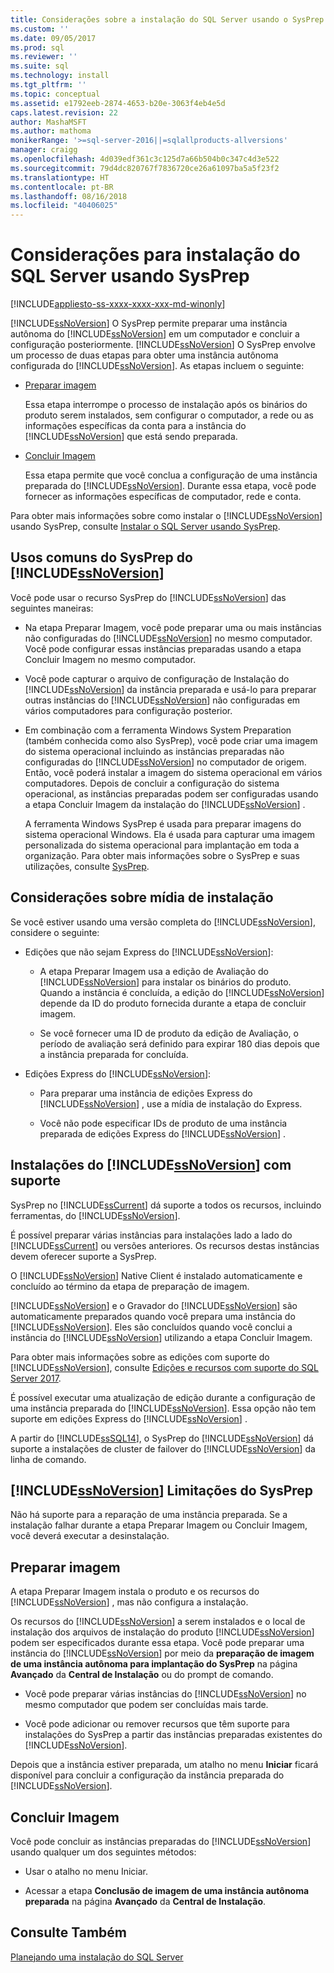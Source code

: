 ```yaml
---
title: Considerações sobre a instalação do SQL Server usando o SysPrep | Microsoft Docs
ms.custom: ''
ms.date: 09/05/2017
ms.prod: sql
ms.reviewer: ''
ms.suite: sql
ms.technology: install
ms.tgt_pltfrm: ''
ms.topic: conceptual
ms.assetid: e1792eeb-2874-4653-b20e-3063f4eb4e5d
caps.latest.revision: 22
author: MashaMSFT
ms.author: mathoma
monikerRange: '>=sql-server-2016||=sqlallproducts-allversions'
manager: craigg
ms.openlocfilehash: 4d039edf361c3c125d7a66b504b0c347c4d3e522
ms.sourcegitcommit: 79d4dc820767f7836720ce26a61097ba5a5f23f2
ms.translationtype: HT
ms.contentlocale: pt-BR
ms.lasthandoff: 08/16/2018
ms.locfileid: "40406025"
---
```

# <a name="considerations-for-installing-sql-server-using-sysprep"></a>Considerações para instalação do SQL Server usando SysPrep

[!INCLUDE[appliesto-ss-xxxx-xxxx-xxx-md-winonly](../../includes/appliesto-ss-xxxx-xxxx-xxx-md-winonly.md)]

[!INCLUDE[ssNoVersion](../../includes/ssnoversion-md.md)] O SysPrep permite preparar uma instância autônoma do [!INCLUDE[ssNoVersion](../../includes/ssnoversion-md.md)] em um computador e concluir a configuração posteriormente. [!INCLUDE[ssNoVersion](../../includes/ssnoversion-md.md)] O SysPrep envolve um processo de duas etapas para obter uma instância autônoma configurada do [!INCLUDE[ssNoVersion](../../includes/ssnoversion-md.md)]. As etapas incluem o seguinte:  
  
- [Preparar imagem](#BKMK_PrepareImage)  
  
    Essa etapa interrompe o processo de instalação após os binários do produto serem instalados, sem configurar o computador, a rede ou as informações específicas da conta para a instância do [!INCLUDE[ssNoVersion](../../includes/ssnoversion-md.md)] que está sendo preparada.  
  
- [Concluir Imagem](#BKMK_CompleteImage)  
  
    Essa etapa permite que você conclua a configuração de uma instância preparada do [!INCLUDE[ssNoVersion](../../includes/ssnoversion-md.md)]. Durante essa etapa, você pode fornecer as informações específicas de computador, rede e conta.  
  
Para obter mais informações sobre como instalar o [!INCLUDE[ssNoVersion](../../includes/ssnoversion-md.md)] usando SysPrep, consulte [Instalar o SQL Server usando SysPrep](../../database-engine/install-windows/install-sql-server-using-sysprep.md).  
  
## <a name="common-uses-for-includessnoversionincludesssnoversion-mdmd-sysprep"></a>Usos comuns do SysPrep do [!INCLUDE[ssNoVersion](../../includes/ssnoversion-md.md)]  
Você pode usar o recurso SysPrep do [!INCLUDE[ssNoVersion](../../includes/ssnoversion-md.md)] das seguintes maneiras:  
  
- Na etapa Preparar Imagem, você pode preparar uma ou mais instâncias não configuradas do [!INCLUDE[ssNoVersion](../../includes/ssnoversion-md.md)] no mesmo computador. Você pode configurar essas instâncias preparadas usando a etapa Concluir Imagem no mesmo computador.  
  
- Você pode capturar o arquivo de configuração de Instalação do [!INCLUDE[ssNoVersion](../../includes/ssnoversion-md.md)] da instância preparada e usá-lo para preparar outras instâncias do [!INCLUDE[ssNoVersion](../../includes/ssnoversion-md.md)] não configuradas em vários computadores para configuração posterior.  
  
- Em combinação com a ferramenta Windows System Preparation (também conhecida como also SysPrep), você pode criar uma imagem do sistema operacional incluindo as instâncias preparadas não configuradas do [!INCLUDE[ssNoVersion](../../includes/ssnoversion-md.md)] no computador de origem. Então, você poderá instalar a imagem do sistema operacional em vários computadores. Depois de concluir a configuração do sistema operacional, as instâncias preparadas podem ser configuradas usando a etapa Concluir Imagem da instalação do [!INCLUDE[ssNoVersion](../../includes/ssnoversion-md.md)] .  
  
    A ferramenta Windows SysPrep é usada para preparar imagens do sistema operacional Windows. Ela é usada para capturar uma imagem personalizada do sistema operacional para implantação em toda a organização. Para obter mais informações sobre o SysPrep e suas utilizações, consulte [SysPrep](http://docs.microsoft.com/windows-hardware/manufacture/desktop/sysprep--system-preparation--overview).  
  
## <a name="installation-media-considerations"></a>Considerações sobre mídia de instalação  
 Se você estiver usando uma versão completa do [!INCLUDE[ssNoVersion](../../includes/ssnoversion-md.md)], considere o seguinte:  
  
- Edições que não sejam Express do [!INCLUDE[ssNoVersion](../../includes/ssnoversion-md.md)]:  
  
    - A etapa Preparar Imagem usa a edição de Avaliação do [!INCLUDE[ssNoVersion](../../includes/ssnoversion-md.md)] para instalar os binários do produto. Quando a instância é concluída, a edição do [!INCLUDE[ssNoVersion](../../includes/ssnoversion-md.md)] depende da ID do produto fornecida durante a etapa de concluir imagem.  
  
    - Se você fornecer uma ID de produto da edição de Avaliação, o período de avaliação será definido para expirar 180 dias depois que a instância preparada for concluída.  
  
- Edições Express do [!INCLUDE[ssNoVersion](../../includes/ssnoversion-md.md)]:  
  
    - Para preparar uma instância de edições Express do [!INCLUDE[ssNoVersion](../../includes/ssnoversion-md.md)] , use a mídia de instalação do Express.  
  
    - Você não pode especificar IDs de produto de uma instância preparada de edições Express do [!INCLUDE[ssNoVersion](../../includes/ssnoversion-md.md)] .  
  
## <a name="supported-includessnoversionincludesssnoversion-mdmd-installations"></a>Instalações do [!INCLUDE[ssNoVersion](../../includes/ssnoversion-md.md)] com suporte  
SysPrep no [!INCLUDE[ssCurrent](../../includes/sscurrent-md.md)] dá suporte a todos os recursos, incluindo ferramentas, do [!INCLUDE[ssNoVersion](../../includes/ssnoversion-md.md)].  
  
É possível preparar várias instâncias para instalações lado a lado do [!INCLUDE[ssCurrent](../../includes/sscurrent-md.md)] ou versões anteriores. Os recursos destas instâncias devem oferecer suporte a SysPrep.  
  
O [!INCLUDE[ssNoVersion](../../includes/ssnoversion-md.md)] Native Client é instalado automaticamente e concluído ao término da etapa de preparação de imagem.  
  
[!INCLUDE[ssNoVersion](../../includes/ssnoversion-md.md)] e o Gravador do [!INCLUDE[ssNoVersion](../../includes/ssnoversion-md.md)] são automaticamente preparados quando você prepara uma instância do [!INCLUDE[ssNoVersion](../../includes/ssnoversion-md.md)]. Eles são concluídos quando você conclui a instância do [!INCLUDE[ssNoVersion](../../includes/ssnoversion-md.md)] utilizando a etapa Concluir Imagem.  
  
Para obter mais informações sobre as edições com suporte do [!INCLUDE[ssNoVersion](../../includes/ssnoversion-md.md)], consulte [Edições e recursos com suporte do SQL Server 2017](../../sql-server/editions-and-components-of-sql-server-2017.md).  
  
É possível executar uma atualização de edição durante a configuração de uma instância preparada do [!INCLUDE[ssNoVersion](../../includes/ssnoversion-md.md)]. Essa opção não tem suporte em edições Express do [!INCLUDE[ssNoVersion](../../includes/ssnoversion-md.md)] .  
  
A partir do [!INCLUDE[ssSQL14](../../includes/sssql14-md.md)], o SysPrep do [!INCLUDE[ssNoVersion](../../includes/ssnoversion-md.md)] dá suporte a instalações de cluster de failover do [!INCLUDE[ssNoVersion](../../includes/ssnoversion-md.md)] da linha de comando.  
  
## <a name="includessnoversionincludesssnoversion-mdmd-sysprep-limitations"></a>[!INCLUDE[ssNoVersion](../../includes/ssnoversion-md.md)] Limitações do SysPrep  
Não há suporte para a reparação de uma instância preparada. Se a instalação falhar durante a etapa Preparar Imagem ou Concluir Imagem, você deverá executar a desinstalação.  
  
##  <a name="BKMK_PrepareImage"></a> Preparar imagem  
A etapa Preparar Imagem instala o produto e os recursos do [!INCLUDE[ssNoVersion](../../includes/ssnoversion-md.md)] , mas não configura a instalação.  
  
Os recursos do [!INCLUDE[ssNoVersion](../../includes/ssnoversion-md.md)] a serem instalados e o local de instalação dos arquivos de instalação do produto [!INCLUDE[ssNoVersion](../../includes/ssnoversion-md.md)] podem ser especificados durante essa etapa. Você pode preparar uma instância do [!INCLUDE[ssNoVersion](../../includes/ssnoversion-md.md)] por meio da **preparação de imagem de uma instância autônoma para implantação do SysPrep** na página **Avançado** da **Central de Instalação** ou do prompt de comando.  
  
- Você pode preparar várias instâncias do [!INCLUDE[ssNoVersion](../../includes/ssnoversion-md.md)] no mesmo computador que podem ser concluídas mais tarde.  
  
- Você pode adicionar ou remover recursos que têm suporte para instalações do SysPrep a partir das instâncias preparadas existentes do [!INCLUDE[ssNoVersion](../../includes/ssnoversion-md.md)].  
  
 Depois que a instância estiver preparada, um atalho no menu **Iniciar** ficará disponível para concluir a configuração da instância preparada do [!INCLUDE[ssNoVersion](../../includes/ssnoversion-md.md)].  
  
##  <a name="BKMK_CompleteImage"></a> Concluir Imagem  
Você pode concluir as instâncias preparadas do [!INCLUDE[ssNoVersion](../../includes/ssnoversion-md.md)] usando qualquer um dos seguintes métodos:  
  
- Usar o atalho no menu Iniciar.  
  
- Acessar a etapa **Conclusão de imagem de uma instância autônoma preparada** na página **Avançado** da **Central de Instalação**.  
  
## <a name="see-also"></a>Consulte Também  
[Planejando uma instalação do SQL Server](../../sql-server/install/planning-a-sql-server-installation.md)  
